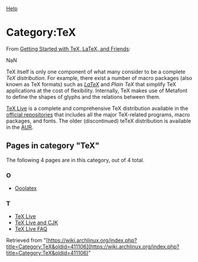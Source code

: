 [Help](//www.mediawiki.org/wiki/Special:MyLanguage/Help:Categories)

# Category:TeX

From [Getting Started with TeX, LaTeX, and Friends](http://www.tug.org/begin.html):

NaN

TeX itself is only one component of what many consider to be a complete _TeX distribution_. For example, there exist a number of macro packages (also known as TeX formats) such as _[LaTeX](/index.php/LaTeX "LaTeX")_ and _Plain TeX_ that simplify TeX applications at the cost of flexibility. Internally, TeX makes use of Metafont to define the shapes of glyphs and the relations between them.

[TeX Live](/index.php/TeX_Live "TeX Live") is a complete and comprehensive TeX distribution available in the [official repositories](/index.php/Official_repositories "Official repositories") that includes all the major TeX-related programs, macro packages, and fonts. The older (discontinued) teTeX distribution is available in the [AUR](/index.php/AUR "AUR").

## Pages in category "TeX"

The following 4 pages are in this category, out of 4 total.

### O

*   [Ooolatex](/index.php/Ooolatex "Ooolatex")

### T

*   [TeX Live](/index.php/TeX_Live "TeX Live")
*   [TeX Live and CJK](/index.php/TeX_Live_and_CJK "TeX Live and CJK")
*   [TeX Live FAQ](/index.php/TeX_Live_FAQ "TeX Live FAQ")

Retrieved from "[https://wiki.archlinux.org/index.php?title=Category:TeX&oldid=411106](https://wiki.archlinux.org/index.php?title=Category:TeX&oldid=411106)"